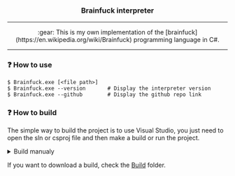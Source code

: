 <h3 align="center">Brainfuck interpreter</h3>

---

<p align="center">
    :gear: This is my own implementation of the [brainfuck](https://en.wikipedia.org/wiki/Brainfuck) programming language in C#.
</p>

---

### :question: How to use

~~~console
$ Brainfuck.exe [<file path>]
$ Brainfuck.exe --version       # Display the interpreter version
$ Brainfuck.exe --github        # Display the github repo link
~~~

### :question: How to build

The simple way to build the project is to use Visual Studio, you just need to open the sln or csproj file and then make a build or run the project.

<details> <summary>Build manualy</summary>
<p>
    If you want to build manualy, you will need to install the latest dotnet SDK <a href="https://dotnet.microsoft.com/en-us/download">here</a>.
</p>

<p>
    Then you just need to run the following cli command. You will need to choose your OS if you want to run it.
</p>

```console
# windows
$ dotnet publish -c Release -o ./Build -r win-x64 --self-contained true
$ dotnet publish -c Release -o ./Build -r win-x86 --self-contained true

# linux
$ dotnet publish -c Release -o ./Build -r linux-x64 --self-contained true
$ dotnet publish -c Release -o ./Build -r linux-arm --self-contained true

# macos
$ dotnet publish -c Release -o ./Build -r osx-x64 --self-contained true

$ mv ./icon.png ./Build/
```
</details>

If you want to download a build, check the [Build](./Build/) folder.
